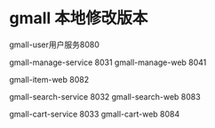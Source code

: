 # gmall 本地修改版本

gmall-user用户服务8080

gmall-manage-service 8031
gmall-manage-web 8041

gmall-item-web 8082

gmall-search-service 8032
gmall-search-web 8083

gmall-cart-service 8033
gmall-cart-web 8084